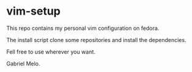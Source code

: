 # vim-setup

This repo contains my personal vim configuration on fedora.

The install script clone some repositories and install the dependencies.

Fell free to use wherever you want.

Gabriel Melo.
